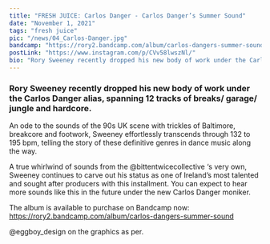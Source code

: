 ```yaml
---
title: "FRESH JUICE: Carlos Danger - Carlos Danger’s Summer Sound"
date: "November 1, 2021"
tags: "fresh juice"
pic: "/news/04_Carlos-Danger.jpg"
bandcamp: "https://rory2.bandcamp.com/album/carlos-dangers-summer-sound"
postLink: "https://www.instagram.com/p/CVv58lwszNl/"
bio: "Rory Sweeney recently dropped his new body of work under the Carlos Danger alias..."
---
```


### Rory Sweeney recently dropped his new body of work under the Carlos Danger alias, spanning 12 tracks of breaks/ garage/ jungle and hardcore.

An ode to the sounds of the 90s UK scene with trickles of Baltimore, breakcore and footwork, Sweeney effortlessly transcends through 132 to 195 bpm, telling the story of these definitive genres in dance music along the way.

A true whirlwind of sounds from the @bittentwicecollective ‘s very own, Sweeney continues to carve out his status as one of Ireland’s most talented and sought after producers with this installment. You can expect to hear more sounds like this in the future under the new Carlos Danger moniker.

The album is available to purchase on Bandcamp now: https://rory2.bandcamp.com/album/carlos-dangers-summer-sound

@eggboy_design on the graphics as per.
